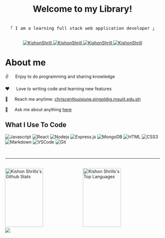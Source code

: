 <!---
KishonShrill/KishonShrill is a ✨ special ✨ repository because its `README.md` (this file) appears on your GitHub profile.
You can click the Preview link to take a look at your changes.
--->

<h1 align="center">
  Welcome to my Library!
</h1>

<!--
<p align="center">
  <a href="https://github.com/KishonShrill"><img src="https://readme-typing-svg.herokuapp.com/?lines=Self%20Taught%20Programmer;Front%20End%20Developer;1.5%2B%20years%20of%20coding%20experience;Always%20learning%20new%20things&center=true&width=380&height=45"></a>
</p>
-->

<p align="center"> 
  <samp>
<!--     <a href="https://www.google.com/search?q=Kishon+Shrill">「 Google Me 」</a> -->
    <br>
    「 I am a learning full stack web application developer 」
    <br>
    <br>
  </samp>
</p>

<p align="center">
 <a href="https://kishonshrill.github.io/website-portfolio/" target="blank">
  <img src="https://img.shields.io/badge/Website-DC143C?style=for-the-badge&logo=medium&logoColor=white" alt="KishonShrill" />
 </a>
 <a href="https://dev.to/KishonShrill" target="_blank">
  <img src="https://img.shields.io/badge/dev.to-0A0A0A?style=for-the-badge&logo=dev.to&logoColor=white" alt="KishonShrill" />
 </a>
 <a href="https://www.instagram.com/blue_persequi/" target="_blank">
  <img src="https://img.shields.io/badge/Instagram-fe4164?style=for-the-badge&logo=instagram&logoColor=white" alt="KishonShrill" />
 </a> 
 <a href="https://www.facebook.com/ChriscentProduction/" target="_blank">
  <img src="https://img.shields.io/badge/Facebook-20BEFF?&style=for-the-badge&logo=facebook&logoColor=white" alt="KishonShrill"  />
  </a> 
</p>

<!-- About Section -->
# About me
<p>
  
 ✌️ &emsp; Enjoy to do programming and sharing knowledge <br/><br/>
 ❤️ &emsp; Love to writing code and learning new features<br/><br/>
 📧 &emsp; Reach me anytime: chriscentlouisjune.pingol@g.msuiit.edu.ph<br/><br/>
 💬 &emsp; Ask me about anything [here](https://github.com/KishonShrill/KishonShrill/issues)
  
</p>

## What I Use To Code

![Javascript](https://img.shields.io/badge/Javascript-F0DB4F?style=for-the-badge&labelColor=black&logo=javascript&logoColor=F0DB4F)
![React](https://img.shields.io/badge/-React-61DBFB?style=for-the-badge&labelColor=black&logo=react&logoColor=61DBFB)
![Nodejs](https://img.shields.io/badge/Nodejs-3C873A?style=for-the-badge&labelColor=black&logo=node.js&logoColor=3C873A)
![Express.js](https://img.shields.io/badge/Express.js-000000?style=for-the-badge&logo=express&logoColor=white)
![MongoDB](https://img.shields.io/badge/MongoDB-4EA94B?style=for-the-badge&logo=mongodb&logoColor=white)
![HTML](https://img.shields.io/badge/HTML5-E34F26?style=for-the-badge&logo=html5&logoColor=white)
![CSS3](https://img.shields.io/badge/CSS3-1572B6?style=for-the-badge&logo=css3&logoColor=white)
![Markdown](https://img.shields.io/badge/Markdown-000000?style=for-the-badge&logo=markdown&logoColor=white)
![VSCode](https://img.shields.io/badge/Visual_Studio-0078d7?style=for-the-badge&logo=visual%20studio&logoColor=white)
![Git](https://img.shields.io/badge/Git-F05032?style=for-the-badge&logo=git&logoColor=white)

<br/>
<hr/>
<br/>

<a align="center"> 
  <a href="https://github.com/KishonShrill"><img alt="Kishon Shrills's Github Stats" src="https://denvercoder1-github-readme-stats.vercel.app/api?username=KishonShrill&show_icons=true&count_private=true&theme=react&border_color=7F3FBF&bg_color=0D1117&title_color=F85D7F&icon_color=F8D866" height="192px" width="49.5%"/></a>
  <a href="https://github.com/KishonShrill"><img alt="Kishon Shrills's Top Languages" src="https://denvercoder1-github-readme-stats.vercel.app/api/top-langs/?username=KishonShrill&layout=compact&theme=react&border_color=7F3FBF&bg_color=0D1117&title_color=F85D7F&icon_color=F8D866" height="192px" width="49.5%"/></a>
  <br/>
</a>

<img src="https://github-readme-activity-graph.vercel.app/graph?username=KishonShrill&custom_title=Kishon%20Shrill's%20GitHub%20Activity%20Graph&bg_color=0D1117&color=7F3FBF&line=7F3FBF&point=7F3FBF&area_color=FFFFFF&title_color=FFFFFF&area=true" />
